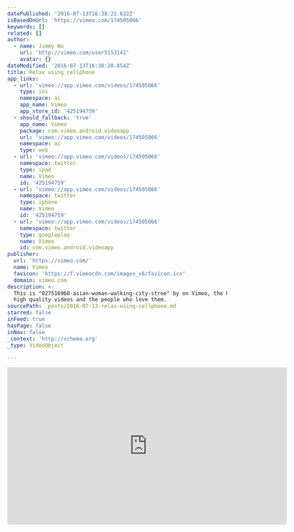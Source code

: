 ```yaml
---
datePublished: '2016-07-13T16:38:21.632Z'
isBasedOnUrl: 'https://vimeo.com/174505066'
keywords: []
related: []
author:
  - name: Jimmy Wu
    url: 'http://vimeo.com/user5153141'
    avatar: {}
dateModified: '2016-07-13T16:38:20.854Z'
title: Relax using cellphone
app_links:
  - url: 'vimeo://app.vimeo.com/videos/174505066'
    type: ios
    namespace: ai
    app_name: Vimeo
    app_store_id: '425194759'
  - should_fallback: 'true'
    app_name: Vimeo
    package: com.vimeo.android.videoapp
    url: 'vimeo://app.vimeo.com/videos/174505066'
    namespace: ai
    type: web
  - url: 'vimeo://app.vimeo.com/videos/174505066'
    namespace: twitter
    type: ipad
    name: Vimeo
    id: '425194759'
  - url: 'vimeo://app.vimeo.com/videos/174505066'
    namespace: twitter
    type: iphone
    name: Vimeo
    id: '425194759'
  - url: 'vimeo://app.vimeo.com/videos/174505066'
    namespace: twitter
    type: googleplay
    name: Vimeo
    id: com.vimeo.android.videoapp
publisher:
  url: 'https://vimeo.com/'
  name: Vimeo
  favicon: 'https://f.vimeocdn.com/images_v6/favicon.ico'
  domain: vimeo.com
description: >-
  This is "027516960-asian-woman-walking-city-stree" by on Vimeo, the home for
  high quality videos and the people who love them.
sourcePath: _posts/2016-07-13-relax-using-cellphone.md
starred: false
inFeed: true
hasPage: false
inNav: false
_context: 'http://schema.org'
_type: VideoObject

---
```

<iframe src="https://cdn.embedly.com/widgets/media.html?src=https%3A%2F%2Fplayer.vimeo.com%2Fvideo%2F174505066&amp;url=https%3A%2F%2Fvimeo.com%2F174505066&amp;image=http%3A%2F%2Fi.vimeocdn.com%2Fvideo%2F581412718_640.jpg&amp;key=b7d04c9b404c499eba89ee7072e1c4f7&amp;type=text%2Fhtml&amp;schema=vimeo" width="640" height="360" scrolling="no" frameborder="0" allowfullscreen="" style=""></iframe>